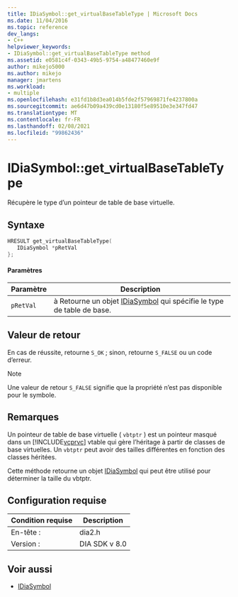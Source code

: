 ```yaml
---
title: IDiaSymbol::get_virtualBaseTableType | Microsoft Docs
ms.date: 11/04/2016
ms.topic: reference
dev_langs:
- C++
helpviewer_keywords:
- IDiaSymbol::get_virtualBaseTableType method
ms.assetid: e0581c4f-0343-49b5-9754-a48477460e9f
author: mikejo5000
ms.author: mikejo
manager: jmartens
ms.workload:
- multiple
ms.openlocfilehash: e31fd1b8d3ea014b5fde2f57969871fe4237800a
ms.sourcegitcommit: ae6d47b09a439cd0e13180f5e89510e3e347fd47
ms.translationtype: MT
ms.contentlocale: fr-FR
ms.lasthandoff: 02/08/2021
ms.locfileid: "99862436"
---
```

# <a name="idiasymbolget_virtualbasetabletype"></a>IDiaSymbol::get_virtualBaseTableType
Récupère le type d’un pointeur de table de base virtuelle.

## <a name="syntax"></a>Syntaxe

```C++
HRESULT get_virtualBaseTableType(
   IDiaSymbol *pRetVal
};
```

#### <a name="parameters"></a>Paramètres

|Paramètre|Description|
|---------------|-----------------|
|`pRetVal`|à Retourne un objet [IDiaSymbol](../../debugger/debug-interface-access/idiasymbol.md) qui spécifie le type de table de base.|

## <a name="return-value"></a>Valeur de retour
 En cas de réussite, retourne `S_OK` ; sinon, retourne `S_FALSE` ou un code d’erreur.

> [!NOTE]
> Une valeur de retour `S_FALSE` signifie que la propriété n’est pas disponible pour le symbole.

## <a name="remarks"></a>Remarques
 Un pointeur de table de base virtuelle ( `vbtptr` ) est un pointeur masqué dans un [!INCLUDE[vcprvc](../../code-quality/includes/vcprvc_md.md)] vtable qui gère l’héritage à partir de classes de base virtuelles. Un `vbtptr` peut avoir des tailles différentes en fonction des classes héritées.

 Cette méthode retourne un objet [IDiaSymbol](../../debugger/debug-interface-access/idiasymbol.md) qui peut être utilisé pour déterminer la taille du vbtptr.

## <a name="requirements"></a>Configuration requise

|Condition requise|Description|
|-----------------|-----------------|
|En-tête :|dia2.h|
|Version :|DIA SDK v 8.0|

## <a name="see-also"></a>Voir aussi
- [IDiaSymbol](../../debugger/debug-interface-access/idiasymbol.md)
